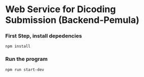 # Web Service for Dicoding Submission (Backend-Pemula)

### First Step, install depedencies
```
npm install
```

### Run the program
```
npm run start-dev
```